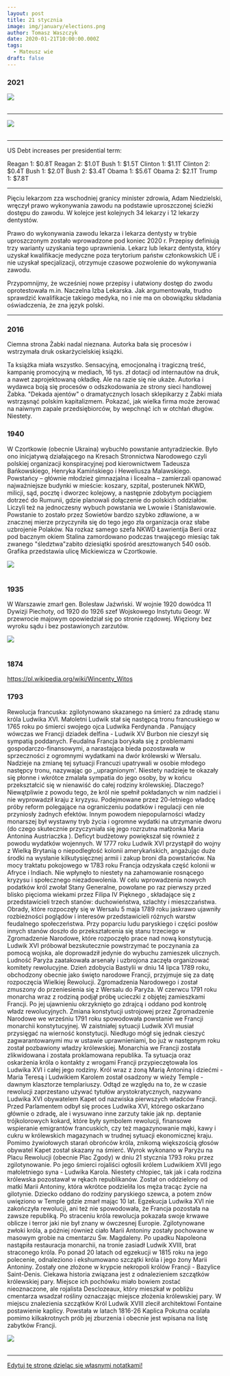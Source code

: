 ```yaml
---
layout: post
title: 21 stycznia
image: img/january/elections.png
author: Tomasz Waszczyk
date: 2020-01-21T10:00:00.000Z
tags:
  - Mateusz wie
draft: false  
---
```


### 2021

<img src="./img/january/elections.png"><br><br>

---

<img src="./img/january/mateuszwie.jpeg"><br><br>

---

US Debt increases per presidential term:

Reagan 1: $0.8T
Reagan 2: $1.0T
Bush 1:      $1.5T
Clinton 1:  $1.1T
Clinton 2:  $0.4T
Bush 1:      $2.0T
Bush 2:     $3.4T
Obama 1:  $5.6T
Obama 2:  $2.1T
Trump 1:    $7.8T

---

Pięciu lekarzom zza wschodniej granicy minister zdrowia, Adam Niedzielski, wręczył prawo wykonywania zawodu na podstawie uproszczonej ścieżki dostępu do zawodu. W kolejce jest kolejnych 34 lekarzy i 12 lekarzy dentystów.

Prawo do wykonywania zawodu lekarza i lekarza dentysty w trybie uproszczonym zostało wprowadzone pod koniec 2020 r. Przepisy definiują trzy warianty uzyskania tego uprawnienia. Lekarz lub lekarz dentysta, który uzyskał kwalifikacje medyczne poza terytorium państw członkowskich UE i nie uzyskał specjalizacji, otrzymuje czasowe pozwolenie do wykonywania zawodu.

Przypomnijmy, że wcześniej nowe przepisy i ułatwiony dostęp do zwodu oprotestowała m.in. Naczelna Izba Lekarska. Jak argumentowała, trudno sprawdzić kwalifikacje takiego medyka, no i nie ma on obowiązku składania oświadczenia, że zna język polski.

---

### 2016

Ciemna strona Żabki nadal nieznana. Autorka bała się procesów i wstrzymała druk oskarżycielskiej książki.

Ta książka miała wszystko. Sensacyjną, emocjonalną i tragiczną treść, kampanię promocyjną w mediach, 16 tys. zł dotacji od internautów na druk, a nawet zaprojektowaną okładkę. Ale na razie się nie ukaże. Autorka i wydawca boją się procesów o odszkodowania ze strony sieci handlowej Żabka.
"Dekada ajentów" o dramatycznych losach sklepikarzy z Żabki miała wstrząsnąć polskim kapitalizmem. Pokazać, jak wielka firma może żerować na naiwnym zapale przedsiębiorców, by wepchnąć ich w otchłań długów. Niestety.

### 1940

W Czortkowie (obecnie Ukraina) wybuchło powstanie antyradzieckie. Było ono inicjatywą działającego na Kresach Stronnictwa Narodowego czyli polskiej organizacji konspiracyjnej pod kierownictwem Tadeusza Bańkowskiego, Henryka Kamińskiego i Heweliusza Malawskiego.
Powstańcy – głównie młodzież gimnazjalna i
licealna – zamierzali opanować najważniejsze
budynki w mieście: koszary, szpital, posterunek
NKWD, milicji, sąd, pocztę i dworzec kolejowy, a
następnie zdobytym pociągiem dotrzeć do
Rumunii, gdzie planowali dołączenie do polskich oddziałów. Liczyli też na jednoczesny wybuch powstania we Lwowie i Stanisławowie.
Powstanie to zostało przez Sowietów bardzo szybko zdławione, a w znacznej mierze przyczyniła się do tego jego zła organizacja oraz słabe uzbrojenie Polaków.
Na rozkaz samego szefa NKWD Ławrientija Berii oraz pod bacznym okiem Stalina zamordowano podczas trwającego miesiąc tak zwanego "śledztwa"zabito dziesiątki spośród aresztowanych 540 osób.
Grafika przedstawia ulicę Mickiewicza w Czortkowie.

<img src="./img/january/czortakowie.jpg"/><br><br>

### 1935

W Warszawie zmarł gen. Bolesław Jaźwński. W wojnie 1920 dowódca 11 Dywizji Piechoty, od 1920 do 1926 szef Wojskowego Instytutu Geogr. W przewrocie majowym opowiedział się po stronie rządowej. Więziony bez wyroku sądu i bez postawionych zarzutów.

<img src="./img/april/jazwinski.jpeg"><br><br>

### 1874

https://pl.wikipedia.org/wiki/Wincenty_Witos

### 1793

Rewolucja francuska: zgilotynowano skazanego na śmierć za zdradę stanu króla Ludwika XVI.
Małoletni Ludwik stał się następcą tronu francuskiego w 1765 roku po śmierci swojego ojca Ludwika Ferdynanda . Panujący wówczas we Francji dziadek delfina - Ludwik XV Burbon nie cieszył się sympatią poddanych. Feudalna Francja borykała się z problemami gospodarczo-finansowymi, a narastająca bieda pozostawała w sprzeczności z ogromnymi wydatkami na dwór królewski w Wersalu. Nadzieje na zmianę tej sytuacji Francuzi upatrywali w osobie młodego następcy tronu, nazywając go ,,upragnionym'. Niestety nadzieje te okazały się płonne i wkrótce zmalała sympatia do jego osoby, by w końcu przekształcić się w nienawiść do całej rodziny królewskiej. Dlaczego? Niewątpliwie z powodu tego, że król nie spełnił pokładanych w nim nadziei i nie wyprowadził kraju z kryzysu. Podejmowane przez 20-letniego władcę próby reform polegające na ograniczeniu podatków i regulacji cen nie przyniosły żadnych efektów. Innym powodem niepopularności władzy monarszej był wystawny tryb życia i ogromne wydatki na utrzymanie dworu (do czego skutecznie przyczyniała się jego rozrzutna małżonka Maria Antonina Austriaczka ). Deficyt budżetowy powiększał się również z powodu wydatków wojennych. W 1777 roku Ludwik XVI przystąpił do wojny z Wielką Brytanią o niepodległość kolonii amerykańskich, angażując duże środki na wysłanie kilkutysięcznej armii i zakup broni dla powstańców.
Na mocy traktatu pokojowego w 1783 roku Francja odzyskała część kolonii w Afryce i Indiach. Nie wpłynęło to niestety na zahamowanie rosnącego kryzysu i społecznego niezadowolenia.
W celu wprowadzenia nowych podatków król zwołał Stany Generalne, powołane po raz pierwszy przed blisko pięcioma wiekami przez Filipa IV Pięknego , składające się z przedstawicieli trzech stanów: duchowieństwa, szlachty i mieszczaństwa. Obrady, które rozpoczęły się w Wersalu 5 maja 1789 roku jaskrawo ujawniły rozbieżności poglądów i interesów przedstawicieli różnych warstw feudalnego społeczeństwa. Przy poparciu ludu paryskiego i części posłów innych stanów doszło do przekształcenia się stanu trzeciego w Zgromadzenie Narodowe, które rozpoczęło prace nad nową konstytucją. Ludwik XVI próbował bezskutecznie powstrzymać te poczynania za pomocą wojska, ale doprowadził jedynie do wybuchu zamieszek ulicznych. Ludność Paryża zaatakowała arsenały i uzbrojona zaczęła organizować komitety rewolucyjne. Dzień zdobycia Bastylii w dniu 14 lipca 1789 roku, obchodzony obecnie jako święto narodowe Francji, przyjmuje się za datę rozpoczęcia Wielkiej Rewolucji.
Zgromadzenia Narodowego i został zmuszony do przeniesienia się z Wersalu do Paryża. W czerwcu 1791 roku monarcha wraz z rodziną podjął próbę ucieczki z objętej zamieszkami Francji. Po jej ujawnieniu okrzyknięto go zdrajcą i oddano pod kontrolę władz rewolucyjnych. Zmiana konstytucji ustrojowej przez Zgromadzenie Narodowe we wrześniu 1791 roku spowodowała powstanie we Francji monarchii konstytucyjnej. W zaistniałej sytuacji Ludwik XVI musiał przysięgać na wierność konstytucji. Niedługo mógł się jednak cieszyć zagwarantowanymi mu w ustawie uprawnieniami, bo już w następnym roku został pozbawiony władzy królewskiej. Monarchia we Francji została zlikwidowana i została proklamowana republika.
Ta sytuacja oraz oskarżenia króla o kontakty z wrogami Francji przypieczętowała los Ludwika XVI i całej jego rodziny. Król wraz z żoną Marią Antoniną i dziećmi - Maria Teresą i Ludwikiem Karolem został osadzony w wieży Temple - dawnym klasztorze templariuszy.
Odtąd ze względu na to, że w czasie rewolucji zaprzestano używać tytułów arystokratycznych, nazywano Ludwika XVI obywatelem Kapet od nazwiska pierwszych władców Francji.
Przed Parlamentem odbył się proces Ludwika XVI, którego oskarżano głównie o zdradę, ale i wysuwano inne zarzuty takie jak np. deptanie trójkolorowych kokard, które były symbolem rewolucji, finansowe wspieranie emigrantów francuskich, czy też magazynowanie mąki, kawy i cukru w królewskich magazynach w trudnej sytuacji ekonomicznej kraju. Pomimo żywiołowych starań obrońców króla, znikomą większością głosów obywatel Kapet został skazany na śmierć. Wyrok wykonano w Paryżu na Placu Rewolucji (obecnie Plac Zgody) w dniu 21 stycznia 1793 roku przez zgilotynowanie.
Po jego śmierci rojaliści ogłosili królem Ludwikiem XVII jego małoletniego syna - Ludwika Karola. Niestety chłopiec, tak jak i cała rodzina królewska pozostawał w rękach republikanów. Został on oddzielony od matki Marii Antoniny, która wkrótce podzieliła los męża tracąc życie na gilotynie. Dziecko oddano do rodziny paryskiego szewca, a potem znów uwięziono w Temple gdzie zmarł mając 10 lat.
Egzekucja Ludwika XVI nie zakończyła rewolucji, ani też nie spowodowała, że Francja pozostała na zawsze republiką. Po straceniu króla rewolucja pokazała swoje krwawe oblicze i terror jaki nie był znany w ówczesnej Europie. Zgilotynowane zwłoki króla, a później również ciało Marii Antoniny zostały pochowane w masowym grobie na cmentarzu Św. Magdaleny. Po upadku Napoleona nastąpiła restauracja monarchii, na tronie zasiadł Ludwik XVIII, brat straconego króla. Po ponad 20 latach od egzekucji w 1815 roku na jego polecenie, odnaleziono i ekshumowano szczątki króla i jego żony Marii Antoniny. Zostały one złożone w krypcie nekropoli królów Francji - Bazylice Saint-Denis.
Ciekawa historia związana jest z odnalezieniem szczątków królewskiej pary. Miejsce ich pochówku miało bowiem zostać nieoznaczone, ale rojalista Desclozeaux, który mieszkał w pobliżu cmentarza wsadzał rośliny oznaczając miejsce złożenia królewskiej pary. W miejscu znalezienia szczątków Król Ludwik XVIII zlecił architektowi Fontaine postawienie kaplicy. Powstała w latach 1816-26 Kaplica Pokutna ocalała pomimo kilkakrotnych prób jej zburzenia i obecnie jest wpisana na listę zabytków Francji.

<img src="./img/january/ludwik.jpg"><br><br>

---

<a href="https://github.com/TomaszWaszczyk/historia.waszczyk.com/edit/master/src/content/january-21.md" target="_blank">Edytuj tę stronę dzieląc się własnymi notatkami!</a>
